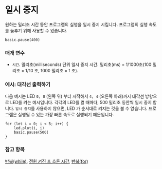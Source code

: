 # 일시 중지

원하는 밀리초 시간 동안 프로그램의 실행을 일시 중지 시킵니다. 프로그램의 실행 속도를 늦추기 위해 사용할 수 있습니다.

```sig
basic.pause(400)
```

### 매개 변수

* `시간`. 밀리초(milliseconds) 단위 일시 중지 시간. 밀리초(ms) = 1/1000초(100 밀리초 = 1/10 초, 1000 밀리초 = 1 초).

### 예시: 대각선 출력하기

다음 예시는 LED `0, 0` (왼쪽 위) 부터 시작해서 `4, 4` (오른쪽 아래)까지 대각선 방향으로 LED를 켜는 예시입니다. 각각의 LED를 켤 때마다, 500 밀리초 동안씩 일시 중지 합니다. `일시 중지`를 사용하지 않으면, LED 가 순서대로 켜지는 것을 볼 수 없습니다. 프로그램은 실행될 수 있는 가장 빠른 속도로 실행되기 때문입니다.

```blocks
for (let i = 0; i < 5; i++) {
    led.plot(i, i)
    basic.pause(500)
}
```

### 참고 항목

[반복(while)](/blocks/loops/while), [전원 켜진 후 흐른 시간](/reference/input/running-time), [반복(for)](/blocks/loops/for)